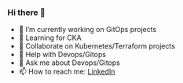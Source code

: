 ### Hi there 👋
- 🔭 I’m currently working on GitOps projects
- 🌱 Learning for CKA
- 👯 Collaborate on Kubernetes/Terraform projects
- 🤔 Help with Devops/Gitops
- 💬 Ask me about Devops/Gitops 
- 📫 How to reach me: [LinkedIn](www.linkedin.com/in/borissh78)

<!--
**doker78/doker78** is a ✨ _special_ ✨ repository because its `README.md` (this file) appears on your GitHub profile.

Here are some ideas to get you started:

- 🔭 I’m currently working on ...
- 🌱 I’m currently learning ...
- 👯 I’m looking to collaborate on ...
- 🤔 I’m looking for help with ...
- 💬 Ask me about ...
- 📫 How to reach me: ...
- 😄 Pronouns: ...
- ⚡ Fun fact: ...
-->
